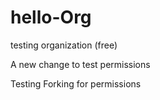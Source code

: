 # hello-Org
testing organization (free)

A new change to test permissions 

Testing Forking for permissions
